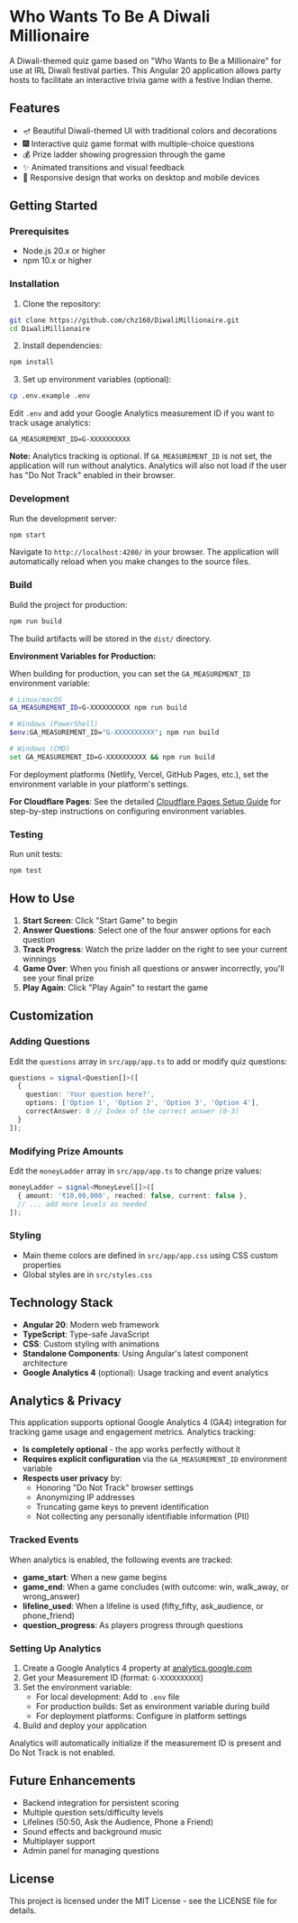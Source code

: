 # Who Wants To Be A Diwali Millionaire

A Diwali-themed quiz game based on "Who Wants to Be a Millionaire" for use at IRL Diwali festival parties. This Angular 20 application allows party hosts to facilitate an interactive trivia game with a festive Indian theme.

## Features

- 🪔 Beautiful Diwali-themed UI with traditional colors and decorations
- 🎆 Interactive quiz game format with multiple-choice questions
- 💰 Prize ladder showing progression through the game
- ✨ Animated transitions and visual feedback
- 📱 Responsive design that works on desktop and mobile devices

## Getting Started

### Prerequisites

- Node.js 20.x or higher
- npm 10.x or higher

### Installation

1. Clone the repository:
```bash
git clone https://github.com/chz160/DiwaliMillionaire.git
cd DiwaliMillionaire
```

2. Install dependencies:
```bash
npm install
```

3. Set up environment variables (optional):
```bash
cp .env.example .env
```

Edit `.env` and add your Google Analytics measurement ID if you want to track usage analytics:
```
GA_MEASUREMENT_ID=G-XXXXXXXXXX
```

**Note:** Analytics tracking is optional. If `GA_MEASUREMENT_ID` is not set, the application will run without analytics. Analytics will also not load if the user has "Do Not Track" enabled in their browser.

### Development

Run the development server:
```bash
npm start
```

Navigate to `http://localhost:4200/` in your browser. The application will automatically reload when you make changes to the source files.

### Build

Build the project for production:
```bash
npm run build
```

The build artifacts will be stored in the `dist/` directory.

**Environment Variables for Production:**

When building for production, you can set the `GA_MEASUREMENT_ID` environment variable:

```bash
# Linux/macOS
GA_MEASUREMENT_ID=G-XXXXXXXXXX npm run build

# Windows (PowerShell)
$env:GA_MEASUREMENT_ID="G-XXXXXXXXXX"; npm run build

# Windows (CMD)
set GA_MEASUREMENT_ID=G-XXXXXXXXXX && npm run build
```

For deployment platforms (Netlify, Vercel, GitHub Pages, etc.), set the environment variable in your platform's settings.

**For Cloudflare Pages**: See the detailed [Cloudflare Pages Setup Guide](./CLOUDFLARE_PAGES_SETUP.md) for step-by-step instructions on configuring environment variables.

### Testing

Run unit tests:
```bash
npm test
```

## How to Use

1. **Start Screen**: Click "Start Game" to begin
2. **Answer Questions**: Select one of the four answer options for each question
3. **Track Progress**: Watch the prize ladder on the right to see your current winnings
4. **Game Over**: When you finish all questions or answer incorrectly, you'll see your final prize
5. **Play Again**: Click "Play Again" to restart the game

## Customization

### Adding Questions

Edit the `questions` array in `src/app/app.ts` to add or modify quiz questions:

```typescript
questions = signal<Question[]>([
  {
    question: 'Your question here?',
    options: ['Option 1', 'Option 2', 'Option 3', 'Option 4'],
    correctAnswer: 0 // Index of the correct answer (0-3)
  }
]);
```

### Modifying Prize Amounts

Edit the `moneyLadder` array in `src/app/app.ts` to change prize values:

```typescript
moneyLadder = signal<MoneyLevel[]>([
  { amount: '₹10,00,000', reached: false, current: false },
  // ... add more levels as needed
]);
```

### Styling

- Main theme colors are defined in `src/app/app.css` using CSS custom properties
- Global styles are in `src/styles.css`

## Technology Stack

- **Angular 20**: Modern web framework
- **TypeScript**: Type-safe JavaScript
- **CSS**: Custom styling with animations
- **Standalone Components**: Using Angular's latest component architecture
- **Google Analytics 4** (optional): Usage tracking and event analytics

## Analytics & Privacy

This application supports optional Google Analytics 4 (GA4) integration for tracking game usage and engagement metrics. Analytics tracking:

- **Is completely optional** - the app works perfectly without it
- **Requires explicit configuration** via the `GA_MEASUREMENT_ID` environment variable
- **Respects user privacy** by:
  - Honoring "Do Not Track" browser settings
  - Anonymizing IP addresses
  - Truncating game keys to prevent identification
  - Not collecting any personally identifiable information (PII)

### Tracked Events

When analytics is enabled, the following events are tracked:

- **game_start**: When a new game begins
- **game_end**: When a game concludes (with outcome: win, walk_away, or wrong_answer)
- **lifeline_used**: When a lifeline is used (fifty_fifty, ask_audience, or phone_friend)
- **question_progress**: As players progress through questions

### Setting Up Analytics

1. Create a Google Analytics 4 property at [analytics.google.com](https://analytics.google.com)
2. Get your Measurement ID (format: `G-XXXXXXXXXX`)
3. Set the environment variable:
   - For local development: Add to `.env` file
   - For production builds: Set as environment variable during build
   - For deployment platforms: Configure in platform settings
4. Build and deploy your application

Analytics will automatically initialize if the measurement ID is present and Do Not Track is not enabled.

## Future Enhancements

- Backend integration for persistent scoring
- Multiple question sets/difficulty levels
- Lifelines (50:50, Ask the Audience, Phone a Friend)
- Sound effects and background music
- Multiplayer support
- Admin panel for managing questions

## License

This project is licensed under the MIT License - see the LICENSE file for details.
